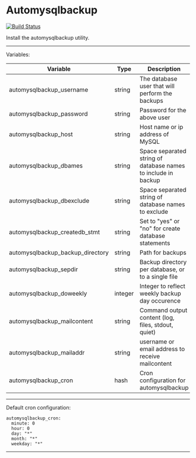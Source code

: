 Automysqlbackup
===============

[![Build Status](https://travis-ci.org/lyrasis/ansible-automysqlbackup-role.svg?branch=master)](https://travis-ci.org/lyrasis/ansible-automysqlbackup-role)

Install the automysqlbackup utility.

---

Variables:

<table>
  <thead>
    <tr>
      <th>Variable</th>
      <th>Type</th>
      <th>Description</th>
      <th>Default</th>
    </tr>
  </thead>
  <tbody>
    <tr>
      <td>automysqlbackup_username</td>
      <td>string</td>
      <td>The database user that will perform the backups</td>
      <td>debian-sys-maint user</td>
    </tr>  
    <tr>
      <td>automysqlbackup_password</td>
      <td>string</td>
      <td>Password for the above user</td>
      <td>debian-sys-maint user password</td>
    </tr>   
    <tr>
      <td>automysqlbackup_host</td>
      <td>string</td>
      <td>Host name or ip address of MySQL</td>
      <td>localhost</td>
    </tr>
    <tr>
      <td>automysqlbackup_dbames</td>
      <td>string</td>
      <td>Space separated string of database names to include in backup</td>
      <td>all</td>
    </tr>
    <tr>
      <td>automysqlbackup_dbexclude</td>
      <td>string</td>
      <td>Space separated string of database names to exclude</td>
    </tr>
    <tr>
      <td>automysqlbackup_createdb_stmt</td>
      <td>string</td>
      <td>Set to "yes" or "no" for create database statements</td>
      <td>yes</td>
    </tr>
    <tr>
      <td>automysqlbackup_backup_directory</td>
      <td>string</td>
      <td>Path for backups</td>
      <td>/var/lib/automysqlbackup</td>
    </tr>
    <tr>
      <td>automysqlbackup_sepdir</td>
      <td>string</td>
      <td>Backup directory per database, or to a single file</td>
      <td>yes</td>
    </tr>
    <tr>
      <td>automysqlbackup_doweekly</td>
      <td>integer</td>
      <td>Integer to reflect weekly backup day occurence</td>
      <td>6 (Saturday)</td>
    </tr>
    <tr>
      <td>automysqlbackup_mailcontent</td>
      <td>string</td>
      <td>Command output content (log, files, stdout, quiet)</td>
      <td>quiet</td>
    </tr>
    <tr>
      <td>automysqlbackup_mailaddr</td>
      <td>string</td>
      <td>username or email address to receive mailcontent</td>
      <td>root</td>
    </tr>
    <tr>
      <td>automysqlbackup_cron</td>
      <td>hash</td>
      <td>Cron configuration for automysqlbackup</td>
      <td>*see default below*</td>
    </tr>
  </tbody>
</table>

---

Default cron configuration:

```
automysqlbackup_cron:
  minute: 0
  hour: 0
  day: "*"
  month: "*"
  weekday: "*"
```

---
